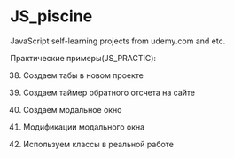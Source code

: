 # JS_piscine
JavaScript self-learning projects from udemy.com and etc.

Практические примеры(JS_PRACTIC):

38. Создаем табы в новом проекте

41. Создаем таймер обратного отсчета на сайте

43. Создаем модальное окно

45. Модификации модального окна

48. Используем классы в реальной работе
